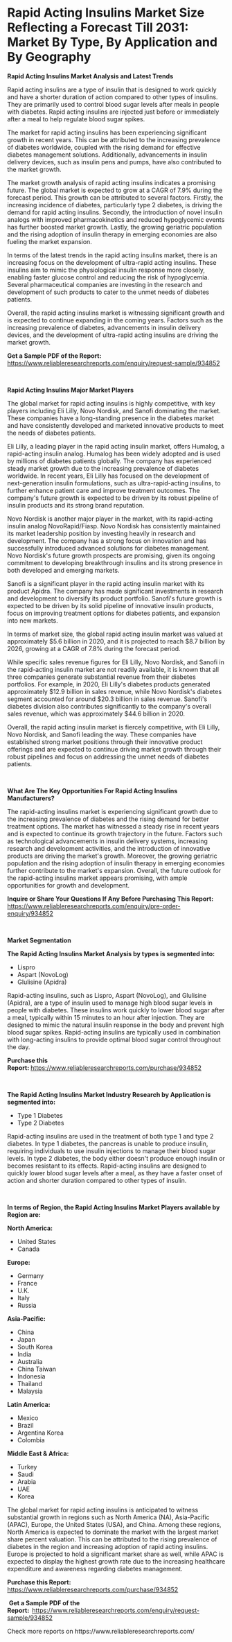 <p><h1>Rapid Acting Insulins Market Size Reflecting a Forecast Till 2031: Market By Type, By Application and By Geography</h1></p><p><strong>Rapid Acting Insulins Market Analysis and Latest Trends</strong></p>
<p><p>Rapid acting insulins are a type of insulin that is designed to work quickly and have a shorter duration of action compared to other types of insulins. They are primarily used to control blood sugar levels after meals in people with diabetes. Rapid acting insulins are injected just before or immediately after a meal to help regulate blood sugar spikes.</p><p>The market for rapid acting insulins has been experiencing significant growth in recent years. This can be attributed to the increasing prevalence of diabetes worldwide, coupled with the rising demand for effective diabetes management solutions. Additionally, advancements in insulin delivery devices, such as insulin pens and pumps, have also contributed to the market growth.</p><p>The market growth analysis of rapid acting insulins indicates a promising future. The global market is expected to grow at a CAGR of 7.9% during the forecast period. This growth can be attributed to several factors. Firstly, the increasing incidence of diabetes, particularly type 2 diabetes, is driving the demand for rapid acting insulins. Secondly, the introduction of novel insulin analogs with improved pharmacokinetics and reduced hypoglycemic events has further boosted market growth. Lastly, the growing geriatric population and the rising adoption of insulin therapy in emerging economies are also fueling the market expansion.</p><p>In terms of the latest trends in the rapid acting insulins market, there is an increasing focus on the development of ultra-rapid acting insulins. These insulins aim to mimic the physiological insulin response more closely, enabling faster glucose control and reducing the risk of hypoglycemia. Several pharmaceutical companies are investing in the research and development of such products to cater to the unmet needs of diabetes patients.</p><p>Overall, the rapid acting insulins market is witnessing significant growth and is expected to continue expanding in the coming years. Factors such as the increasing prevalence of diabetes, advancements in insulin delivery devices, and the development of ultra-rapid acting insulins are driving the market growth.</p></p>
<p><strong>Get a Sample PDF of the Report:&nbsp;</strong> <a href="https://www.reliableresearchreports.com/enquiry/request-sample/934852">https://www.reliableresearchreports.com/enquiry/request-sample/934852</a></p>
<p>&nbsp;</p>
<p><strong>Rapid Acting Insulins Major Market Players</strong></p>
<p><p>The global market for rapid acting insulins is highly competitive, with key players including Eli Lilly, Novo Nordisk, and Sanofi dominating the market. These companies have a long-standing presence in the diabetes market and have consistently developed and marketed innovative products to meet the needs of diabetes patients.</p><p>Eli Lilly, a leading player in the rapid acting insulin market, offers Humalog, a rapid-acting insulin analog. Humalog has been widely adopted and is used by millions of diabetes patients globally. The company has experienced steady market growth due to the increasing prevalence of diabetes worldwide. In recent years, Eli Lilly has focused on the development of next-generation insulin formulations, such as ultra-rapid-acting insulins, to further enhance patient care and improve treatment outcomes. The company's future growth is expected to be driven by its robust pipeline of insulin products and its strong brand reputation.</p><p>Novo Nordisk is another major player in the market, with its rapid-acting insulin analog NovoRapid/Fiasp. Novo Nordisk has consistently maintained its market leadership position by investing heavily in research and development. The company has a strong focus on innovation and has successfully introduced advanced solutions for diabetes management. Novo Nordisk's future growth prospects are promising, given its ongoing commitment to developing breakthrough insulins and its strong presence in both developed and emerging markets.</p><p>Sanofi is a significant player in the rapid acting insulin market with its product Apidra. The company has made significant investments in research and development to diversify its product portfolio. Sanofi's future growth is expected to be driven by its solid pipeline of innovative insulin products, focus on improving treatment options for diabetes patients, and expansion into new markets.</p><p>In terms of market size, the global rapid acting insulin market was valued at approximately $5.6 billion in 2020, and it is projected to reach $8.7 billion by 2026, growing at a CAGR of 7.8% during the forecast period.</p><p>While specific sales revenue figures for Eli Lilly, Novo Nordisk, and Sanofi in the rapid-acting insulin market are not readily available, it is known that all three companies generate substantial revenue from their diabetes portfolios. For example, in 2020, Eli Lilly's diabetes products generated approximately $12.9 billion in sales revenue, while Novo Nordisk's diabetes segment accounted for around $20.3 billion in sales revenue. Sanofi's diabetes division also contributes significantly to the company's overall sales revenue, which was approximately $44.6 billion in 2020.</p><p>Overall, the rapid acting insulin market is fiercely competitive, with Eli Lilly, Novo Nordisk, and Sanofi leading the way. These companies have established strong market positions through their innovative product offerings and are expected to continue driving market growth through their robust pipelines and focus on addressing the unmet needs of diabetes patients.</p></p>
<p>&nbsp;</p>
<p><strong>What Are The Key Opportunities For Rapid Acting Insulins Manufacturers?</strong></p>
<p><p>The rapid-acting insulins market is experiencing significant growth due to the increasing prevalence of diabetes and the rising demand for better treatment options. The market has witnessed a steady rise in recent years and is expected to continue its growth trajectory in the future. Factors such as technological advancements in insulin delivery systems, increasing research and development activities, and the introduction of innovative products are driving the market's growth. Moreover, the growing geriatric population and the rising adoption of insulin therapy in emerging economies further contribute to the market's expansion. Overall, the future outlook for the rapid-acting insulins market appears promising, with ample opportunities for growth and development.</p></p>
<p><strong>Inquire or Share Your Questions If Any Before Purchasing This Report:</strong> <a href="https://www.reliableresearchreports.com/enquiry/pre-order-enquiry/934852">https://www.reliableresearchreports.com/enquiry/pre-order-enquiry/934852</a></p>
<p>&nbsp;</p>
<p><strong>Market Segmentation</strong></p>
<p><strong>The Rapid Acting Insulins Market Analysis by types is segmented into:</strong></p>
<p><ul><li>Lispro</li><li>Aspart (NovoLog)</li><li>Glulisine (Apidra)</li></ul></p>
<p><p>Rapid-acting insulins, such as Lispro, Aspart (NovoLog), and Glulisine (Apidra), are a type of insulin used to manage high blood sugar levels in people with diabetes. These insulins work quickly to lower blood sugar after a meal, typically within 15 minutes to an hour after injection. They are designed to mimic the natural insulin response in the body and prevent high blood sugar spikes. Rapid-acting insulins are typically used in combination with long-acting insulins to provide optimal blood sugar control throughout the day.</p></p>
<p><strong>Purchase this Report:&nbsp;</strong><a href="https://www.reliableresearchreports.com/purchase/934852">https://www.reliableresearchreports.com/purchase/934852</a></p>
<p>&nbsp;</p>
<p><strong>The Rapid Acting Insulins Market Industry Research by Application is segmented into:</strong></p>
<p><ul><li>Type 1 Diabetes</li><li>Type 2 Diabetes</li></ul></p>
<p><p>Rapid-acting insulins are used in the treatment of both type 1 and type 2 diabetes. In type 1 diabetes, the pancreas is unable to produce insulin, requiring individuals to use insulin injections to manage their blood sugar levels. In type 2 diabetes, the body either doesn't produce enough insulin or becomes resistant to its effects. Rapid-acting insulins are designed to quickly lower blood sugar levels after a meal, as they have a faster onset of action and shorter duration compared to other types of insulin.</p></p>
<p>&nbsp;</p>
<p><strong>In terms of Region, the Rapid Acting Insulins Market Players available by Region are:</strong></p>
<p>
    <p> <strong> North America: </strong>
        <ul>
            <li>United States</li>
            <li>Canada</li>
        </ul>
        </p> 
    <p> <strong> Europe: </strong>
        <ul>
            <li>Germany</li>
            <li>France</li>
            <li>U.K.</li>
            <li>Italy</li>
            <li>Russia</li>
        </ul>
        </p> 
    <p> <strong> Asia-Pacific: </strong>
        <ul>
            <li>China</li>
            <li>Japan</li>
            <li>South Korea</li>
            <li>India</li>
            <li>Australia</li>
            <li>China Taiwan</li>
            <li>Indonesia</li>
            <li>Thailand</li>
            <li>Malaysia</li>
        </ul>
        </p> 
    <p> <strong> Latin America: </strong>
        <ul>
            <li>Mexico</li>
            <li>Brazil</li>
            <li>Argentina Korea</li>
            <li>Colombia</li>
        </ul>
        </p> 
    <p> <strong> Middle East & Africa: </strong>
        <ul>
            <li>Turkey</li>
            <li>Saudi</li>
            <li>Arabia</li>
            <li>UAE</li>
            <li>Korea</li>
        </ul>
    </p>
    </p>
<p><p>The global market for rapid acting insulins is anticipated to witness substantial growth in regions such as North America (NA), Asia-Pacific (APAC), Europe, the United States (USA), and China. Among these regions, North America is expected to dominate the market with the largest market share percent valuation. This can be attributed to the rising prevalence of diabetes in the region and increasing adoption of rapid acting insulins. Europe is projected to hold a significant market share as well, while APAC is expected to display the highest growth rate due to the increasing healthcare expenditure and awareness regarding diabetes management.</p></p>
<p><strong>Purchase this Report: </strong><a href="https://www.reliableresearchreports.com/purchase/934852">https://www.reliableresearchreports.com/purchase/934852</a></p>
<p>&nbsp;<strong>Get a Sample PDF of the Report:&nbsp;&nbsp;</strong><a href="https://www.reliableresearchreports.com/enquiry/request-sample/934852">https://www.reliableresearchreports.com/enquiry/request-sample/934852</a></p>
<p><strong></strong></p>
<p>Check more reports on https://www.reliableresearchreports.com/</p>